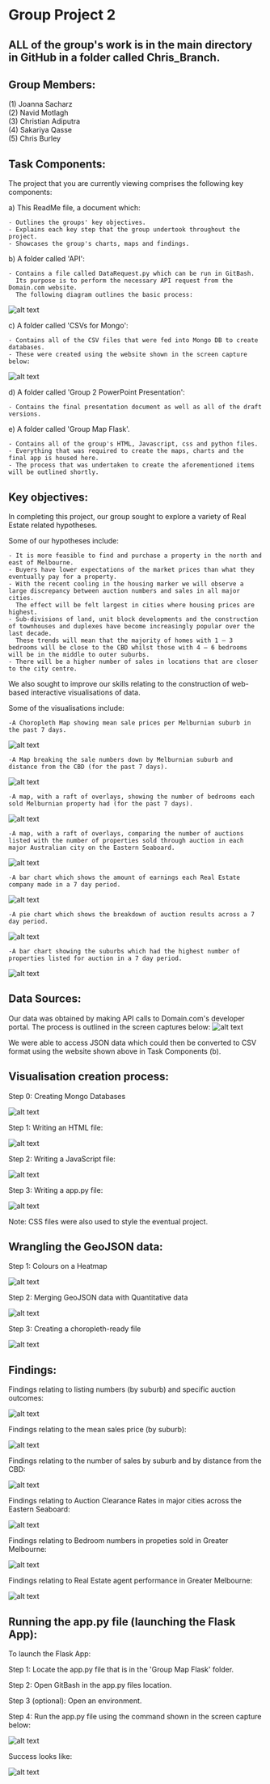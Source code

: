 # Group Project 2

## ALL of the group's work is in the main directory in GitHub in a folder called Chris_Branch.

## Group Members:

(1) Joanna Sacharz   
(2) Navid Motlagh   
(3) Christian Adiputra   
(4) Sakariya Qasse   
(5) Chris Burley   


## Task Components:

The project that you are currently viewing comprises the following key components:

a) This ReadMe file, a document which:
    
    - Outlines the groups' key objectives. 
    - Explains each key step that the group undertook throughout the project.
    - Showcases the group's charts, maps and findings.


b) A folder called 'API':

    - Contains a file called DataRequest.py which can be run in GitBash. 
      Its purpose is to perform the necessary API request from the Domain.com website.
      The following diagram outlines the basic process:

![alt text](Screen_Captures/Screen_Capture_1-API_Request.png)<br>

c) A folder called 'CSVs for Mongo':

    - Contains all of the CSV files that were fed into Mongo DB to create databases.
    - These were created using the website shown in the screen capture below:

![alt text](Screen_Captures/Screen_Capture_2-JSON_to_CSV.png)<br>

d) A folder called 'Group 2 PowerPoint Presentation':

    - Contains the final presentation document as well as all of the draft versions.

e) A folder called 'Group Map Flask'.

    - Contains all of the group's HTML, Javascript, css and python files.
    - Everything that was required to create the maps, charts and the final app is housed here.
    - The process that was undertaken to create the aforementioned items will be outlined shortly.


## Key objectives:

In completing this project, our group sought to explore a variety of Real Estate related hypotheses. 

Some of our hypotheses include:

    - It is more feasible to find and purchase a property in the north and east of Melbourne.
    - Buyers have lower expectations of the market prices than what they eventually pay for a property. 
    - With the recent cooling in the housing marker we will observe a large discrepancy between auction numbers and sales in all major cities.
      The effect will be felt largest in cities where housing prices are highest.
    - Sub-divisions of land, unit block developments and the construction of townhouses and duplexes have become increasingly popular over the last decade. 
      These trends will mean that the majority of homes with 1 – 3 bedrooms will be close to the CBD whilst those with 4 – 6 bedrooms will be in the middle to outer suburbs. 
    - There will be a higher number of sales in locations that are closer to the city centre.

We also sought to improve our skills relating to the construction of web-based interactive visualisations of data.

Some of the visualisations include:

    -A Choropleth Map showing mean sale prices per Melburnian suburb in the past 7 days.
![alt text](Screen_Captures/Screen_Capture_3-Choropleth.png)<br>

    -A Map breaking the sale numbers down by Melburnian suburb and distance from the CBD (for the past 7 days).
![alt text](Screen_Captures/Screen_Capture_4-Sales_Suburb.png)<br>

    -A map, with a raft of overlays, showing the number of bedrooms each sold Melburnian property had (for the past 7 days).
![alt text](Screen_Captures/Screen_Capture_5-Bedrooms.png)<br>

    -A map, with a raft of overlays, comparing the number of auctions listed with the number of properties sold through auction in each major Australian city on the Eastern Seaboard.
![alt text](Screen_Captures/Screen_Capture_6-Clearance_Rates.png)<br>

    -A bar chart which shows the amount of earnings each Real Estate company made in a 7 day period.
![alt text](Screen_Captures/Screen_Capture_7-Earnings.png)<br>

    -A pie chart which shows the breakdown of auction results across a 7 day period.
![alt text](Screen_Captures/Screen_Capture_8-Auction_Results.png)<br>

    -A bar chart showing the suburbs which had the highest number of properties listed for auction in a 7 day period.
![alt text](Screen_Captures/Screen_Capture_9-Listings_Suburb.png)<br>


## Data Sources:

Our data was obtained by making API calls to Domain.com's developer portal. The process is outlined in the screen captures below:
![alt text](Screen_Captures/Screen_Capture_10-API1.png)<br>

We were able to access JSON data which could then be converted to CSV format using the website shown above in Task Components (b).

## Visualisation creation process:

Step 0: Creating Mongo Databases

![alt text](Screen_Captures/Screen_Capture_11-Mongo.png)

Step 1: Writing an HTML file:

![alt text](Screen_Captures/Screen_Capture_12-HTML.png)

Step 2: Writing a JavaScript file:

![alt text](Screen_Captures/Screen_Capture_13-JavaScript.png)

Step 3: Writing a app.py file:

![alt text](Screen_Captures/Screen_Capture_14-app.png)

Note: CSS files were also used to style the eventual project.


## Wrangling the GeoJSON data:

Step 1: Colours on a Heatmap

![alt text](Screen_Captures/Screen_Capture_15-GeoCOLOURS.png)

Step 2: Merging GeoJSON data with Quantitative data

![alt text](Screen_Captures/Screen_Capture_16-MergingData.png)

Step 3: Creating a choropleth-ready file

![alt text](Screen_Captures/Screen_Capture_17-ChoroplethReady.png)


## Findings:

Findings relating to listing numbers (by suburb) and specific auction outcomes:

![alt text](Screen_Captures/Screen_Capture_18-Navid_Conclusions.png)

Findings relating to the mean sales price (by suburb):

![alt text](Screen_Captures/Screen_Capture_19-Joanna_Conclusions.png)

Findings relating to the number of sales by suburb and by distance from the CBD:

![alt text](Screen_Captures/Screen_Capture_20-Christian_Conclusions.png)

Findings relating to Auction Clearance Rates in major cities across the Eastern Seaboard:

![alt text](Screen_Captures/Screen_Capture_21-Chris1_Conclusions.png)

Findings relating to Bedroom numbers in propeties sold in Greater Melbourne:

![alt text](Screen_Captures/Screen_Capture_22-Chris2_Conclusions.png)

Findings relating to Real Estate agent performance in Greater Melbourne:

![alt text](Screen_Captures/Screen_Capture_23-Qasse_Conclusions.png)


## Running the app.py file (launching the Flask App):

To launch the Flask App:

Step 1: Locate the app.py file that is in the 'Group Map Flask' folder.

Step 2: Open GitBash in the app.py files location.

Step 3 (optional): Open an environment.

Step 4: Run the app.py file using the command shown in the screen capture below:

![alt text](Screen_Captures/Screen_Capture_24-Launch_Flask.png)

Success looks like:

![alt text](Screen_Captures/Screen_Capture_25-Flask.png)





